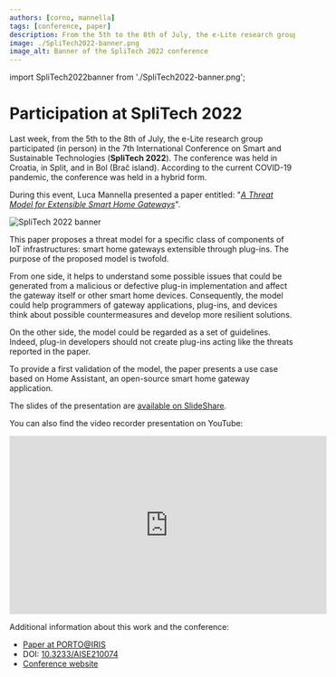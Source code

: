 ```yaml
---
authors: [corno, mannella]
tags: [conference, paper]
description: From the 5th to the 8th of July, the e-Lite research group participated in the 7th International Conference on Smart and Sustainable Technologies (SpliTech 2022). The conference was held in Croatia, in Split, and in Bol (Brač island). During this event, Luca Mannella presented a paper entitled "A Threat Model for Extensible Smart Home Gateways".
image: ./SpliTech2022-banner.png
image_alt: Banner of the SpliTech 2022 conference
---
```

import SpliTech2022banner from './SpliTech2022-banner.png';


# Participation at SpliTech 2022

Last week, from the 5th to the 8th of July, the e-Lite research group participated (in person) in the 7th International Conference on Smart and Sustainable Technologies (**SpliTech 2022**).
The conference was held in Croatia, in Split, and in Bol (Brač island). According to the current COVID-19 pandemic, the conference was held in a hybrid form.

During this event, Luca Mannella presented a paper entitled: "[*A Threat Model for Extensible Smart Home Gateways*](https://www.researchgate.net/publication/360627814_A_Threat_Model_for_Extensible_Smart_Home_Gateways)".

<p className="text--center"><img src={SpliTech2022banner} alt="SpliTech 2022 banner"></img></p>

<!-- truncate -->

This paper proposes a threat model for a specific class of components of IoT infrastructures: smart home gateways extensible through plug-ins. The purpose of the proposed model is twofold.

From one side, it helps to understand some possible issues that could be generated from a malicious or defective plug-in implementation and affect the gateway itself or other smart home devices. Consequently, the model could help programmers of gateway applications, plug-ins, and devices think about possible countermeasures and develop more resilient solutions.

On the other side, the model could be regarded as a set of guidelines. Indeed, plug-in developers should not create plug-ins acting like the threats reported in the paper.

To provide a first validation of the model, the paper presents a use case based on Home Assistant, an open-source smart home gateway application.

The slides of the presentation are [available on SlideShare](https://www.slideshare.net/LucaMannella/a-threat-model-for-extensible-smart-home-gateways).

You can also find the video recorder presentation on YouTube:

<iframe width="560" height="315" src="https://www.youtube-nocookie.com/embed/Hczqbm3rWSE" title="YouTube video player" frameBorder="0" allow="accelerometer; autoplay; clipboard-write; encrypted-media; gyroscope; picture-in-picture; web-share" allowFullScreen></iframe>

Additional information about this work and the conference:

* [Paper at PORTO@IRIS](https://iris.polito.it/handle/11583/2963822)
* DOI: [10.3233/AISE210074](https://doi.org/10.3233/AISE210074)
* [Conference website](https://2022.splitech.org)
